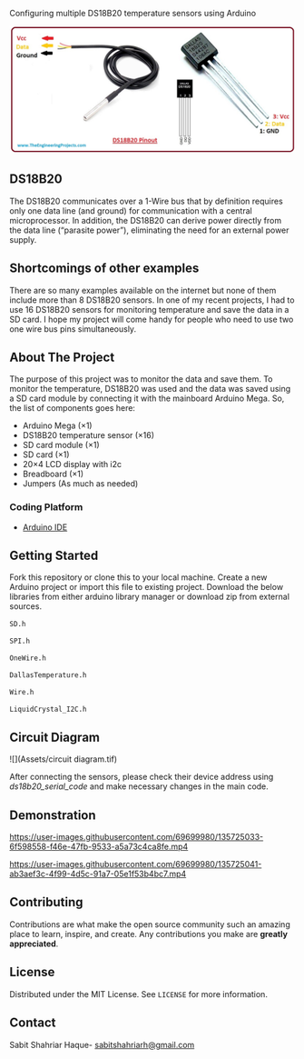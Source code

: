 Configuring multiple DS18B20 temperature sensors using Arduino

![](Assets/DS18B20.jpg)

## DS18B20

The DS18B20 communicates over a 1-Wire bus that by definition requires only one data line (and ground) for communication with a central microprocessor. In addition, the DS18B20 can derive power directly from the data line (“parasite power”), eliminating the need for an external power supply.

## Shortcomings of other examples

There are so many examples available on the internet but none of them include more than 8 DS18B20 sensors. In one of my recent projects, I had to use 16 DS18B20 sensors for monitoring temperature and save the data in a SD card. I hope my project will come handy for people who need to use two one wire bus pins simultaneously.  

<!-- ABOUT THE PROJECT -->
## About The Project

The purpose of this project was to monitor the data and save them. To monitor the temperature, DS18B20 was used and the data was saved using a SD card module by connecting it with the mainboard Arduino Mega. So, the list of components goes here:

* Arduino Mega (×1)
* DS18B20 temperature sensor (×16)
* SD card module (×1)
* SD card  (×1)
* 20×4 LCD display with i2c
* Breadboard (×1)
* Jumpers (As much as needed)

### Coding Platform

* [Arduino IDE](https://www.arduino.cc/en/software) 

<!-- GETTING STARTED -->

## Getting Started

Fork this repository or clone this to your local machine. Create a new Arduino project or import this file to existing project.  Download the below libraries from either arduino library manager or download zip from external sources.

```c+
SD.h
```

```c+
SPI.h
```

```c+
OneWire.h
```

```c+
DallasTemperature.h
```

```c+
Wire.h
```

```c+
LiquidCrystal_I2C.h
```

## Circuit  Diagram

![](Assets/circuit diagram.tif)

After connecting the sensors, please check their device address using *ds18b20_serial_code* and make necessary changes in the main code. 

<!-- USAGE EXAMPLES -->

## Demonstration

https://user-images.githubusercontent.com/69699980/135725033-6f598558-f46e-47fb-9533-a5a73c4ca8fe.mp4


https://user-images.githubusercontent.com/69699980/135725041-ab3aef3c-4f99-4d5c-91a7-05e1f53b4bc7.mp4


<!-- CONTRIBUTING -->

## Contributing

Contributions are what make the open source community such an amazing place to learn, inspire, and create. Any contributions you make are **greatly appreciated**.



<!-- LICENSE -->
## License

Distributed under the MIT License. See `LICENSE` for more information.



<!-- CONTACT -->

## Contact

Sabit Shahriar Haque-  [sabitshahriarh@gmail.com](mailto:sabitshahriarh@gmail.com)

